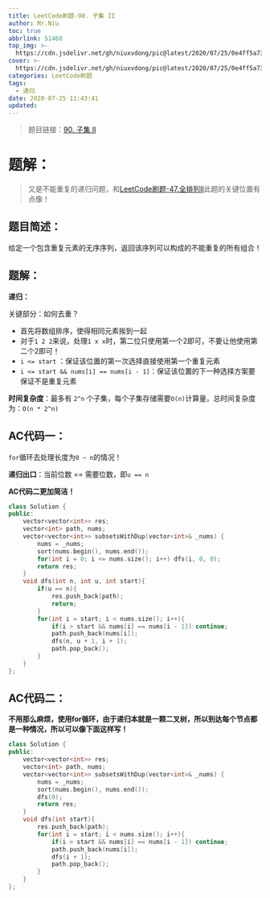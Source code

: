 ```yaml
---
title: LeetCode刷题-90. 子集 II
author: Mr.Niu
toc: true
abbrlink: 51468
top_img: >-
  https://cdn.jsdelivr.net/gh/niuxvdong/pic@latest/2020/07/25/0e4ff5a73c462da6852db59c8e7bb797.png
cover: >-
  https://cdn.jsdelivr.net/gh/niuxvdong/pic@latest/2020/07/25/0e4ff5a73c462da6852db59c8e7bb797.png
categories: LeetCode刷题
tags:
  - 递归
date: 2020-07-25 11:43:41
updated:
---
```










> 题目链接：[90. 子集 II]( https://leetcode-cn.com/problems/subsets-ii/)



# 题解：



> 又是不能重复的递归问题，和[LeetCode刷题-47.全排列II](https://niuxvdong.top/posts/23499.html)此题的关键位置有点像！



## 题目简述：

给定一个包含重复元素的无序序列，返回该序列可以构成的不能重复的所有组合！

## 题解：



**递归：**

关键部分：如何去重？

- 首先将数组排序，使得相同元素挨到一起
- 对于`1 2 2`来说，处理`1 x x`时，第二位只使用第一个2即可，不要让他使用第二个2即可！
- `i <= start` ：保证该位置的第一次选择直接使用第一个重复元素
- `i <= start && nums[i] == nums[i - 1]`：保证该位置的下一种选择方案要保证不是重复元素







**时间复杂度**：最多有 `2^n` 个子集，每个子集存储需要`O(n)`计算量，总时间复杂度为：`O(n * 2^n)`

## AC代码一：



`for`循环去处理长度为`0 ~ n`的情况！

**递归出口**：当前位数 == 需要位数，即`u == n`



**AC代码二更加简洁！**





```c++
class Solution {
public:
    vector<vector<int>> res;
    vector<int> path, nums;
    vector<vector<int>> subsetsWithDup(vector<int>& _nums) {
        nums = _nums;
        sort(nums.begin(), nums.end());
        for(int i = 0; i <= nums.size(); i++) dfs(i, 0, 0);
        return res;
    }
    void dfs(int n, int u, int start){
        if(u == n){
            res.push_back(path);
            return;
        }
        for(int i = start; i < nums.size(); i++){
            if(i > start && nums[i] == nums[i - 1]) continue;
            path.push_back(nums[i]);
            dfs(n, u + 1, i + 1);
            path.pop_back();
        }
    }
};
```



## AC代码二：



**不用那么麻烦，使用for循环，由于递归本就是一颗二叉树，所以到达每个节点都是一种情况，所以可以像下面这样写！**





```c++
class Solution {
public:
    vector<vector<int>> res;
    vector<int> path, nums;
    vector<vector<int>> subsetsWithDup(vector<int>& _nums) {
        nums = _nums;
        sort(nums.begin(), nums.end());
        dfs(0);
        return res;
    }
    void dfs(int start){
        res.push_back(path);
        for(int i = start; i < nums.size(); i++){
            if(i > start && nums[i] == nums[i - 1]) continue;
            path.push_back(nums[i]);
            dfs(i + 1);
            path.pop_back();
        }
    }
};
```

